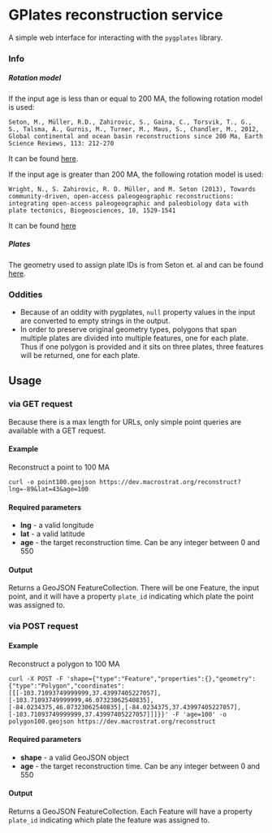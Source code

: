 # GPlates reconstruction service
A simple web interface for interacting with the `pygplates` library.

### Info
##### Rotation model
If the input age is less than or equal to 200 MA, the following rotation model is used:

````
Seton, M., Müller, R.D., Zahirovic, S., Gaina, C., Torsvik, T., G., S., Talsma, A., Gurnis, M., Turner, M., Maus, S., Chandler, M., 2012, Global continental and ocean basin reconstructions since 200 Ma, Earth Science Reviews, 113: 212-270
````
It can be found [here](ftp://earthbyte.org/earthbyte/GPlates/SampleData_GPlates1.5/Individual/FeatureCollections/Rotations.zip).

If the input age is greater than 200 MA, the following rotation model is used:

````
Wright, N., S. Zahirovic, R. D. Müller, and M. Seton (2013), Towards community-driven, open-access paleogeographic reconstructions: integrating open-access paleogeographic and paleobiology data with plate tectonics, Biogeosciences, 10, 1529-1541
````
It can be found [here](ftp://ftp.earthbyte.org/papers/Wright_etal_Paleobiogeography/1_Phanerozoic_Plate_Motions_GPlates.zip)


##### Plates
The geometry used to assign plate IDs is from Seton et. al and can be found [here](ftp://earthbyte.org/earthbyte/GPlates/SampleData_GPlates1.5/Individual/FeatureCollections/StaticPolygons.zip).

### Oddities
+ Because of an oddity with pygplates, `null` property values in the input are converted to empty strings in the output.
+ In order to preserve original geometry types, polygons that span multiple plates are divided into multiple features, one for each plate. Thus if one polygon is provided and it sits on three plates, three features will be returned, one for each plate.


## Usage

### via GET request
Because there is a max length for URLs, only simple point queries are available with a GET request.

#### Example
Reconstruct a point to 100 MA
````
curl -o point100.geojson https://dev.macrostrat.org/reconstruct?lng=-89&lat=43&age=100
````

#### Required parameters
+ **lng** - a valid longitude
+ **lat** - a valid latitude
+ **age** - the target reconstruction time. Can be any integer between 0 and 550

#### Output
Returns a GeoJSON FeatureCollection. There will be one Feature, the input point, and it will have a property `plate_id` indicating which plate the point was assigned to.

### via POST request

#### Example
Reconstruct a polygon to 100 MA
````
curl -X POST -F 'shape={"type":"Feature","properties":{},"geometry":{"type":"Polygon","coordinates":[[[-103.71093749999999,37.43997405227057],[-103.71093749999999,46.07323062540835],[-84.0234375,46.07323062540835],[-84.0234375,37.43997405227057],[-103.71093749999999,37.43997405227057]]]}}' -F 'age=100' -o polygon100.geojson https://dev.macrostrat.org/reconstruct
````
#### Required parameters
+ **shape** - a valid GeoJSON object
+ **age** - the target reconstruction time. Can be any integer between 0 and 550

#### Output
Returns a GeoJSON FeatureCollection. Each Feature will have a property `plate_id` indicating which plate the feature was assigned to.
